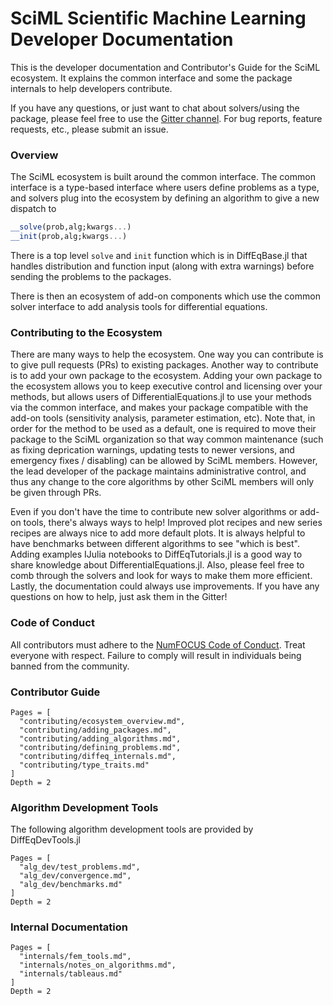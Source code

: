 # SciML Scientific Machine Learning Developer Documentation

This is the developer documentation and Contributor's Guide for the SciML ecosystem. It explains the common
interface and some the package internals to help developers contribute.

If you have any questions, or just want to chat about solvers/using the package, please feel free to use the [Gitter channel](https://gitter.im/JuliaDiffEq/Lobby). For bug reports, feature requests, etc., please submit an issue.

### Overview

The SciML ecosystem is built around the common interface. The common interface
is a type-based interface where users define problems as a type, and solvers
plug into the ecosystem by defining an algorithm to give a new dispatch to

```julia
__solve(prob,alg;kwargs...)
__init(prob,alg;kwargs...)
```

There is a top level `solve` and `init` function which is
in DiffEqBase.jl that handles distribution and function input
(along with extra warnings) before sending the problems
to the packages.

There is then an ecosystem of add-on components which use the
common solver interface to add analysis tools for differential
equations.

### Contributing to the Ecosystem

There are many ways to help the ecosystem. One way you can contribute is to give
pull requests (PRs) to existing packages. Another way to contribute is to add your
own package to the ecosystem. Adding your own package to the ecosystem allows
you to keep executive control and licensing over your methods,
but allows users of DifferentialEquations.jl to use your methods via the common
interface, and makes your package compatible with the add-on tools (sensitivity
analysis, parameter estimation, etc). Note that, in order for the method to be
used as a default, one is required to move their
package to the SciML organization so that way common maintenance (such
as fixing deprication warnings, updating tests to newer versions, and emergency
fixes / disabling) can be allowed by SciML members. However, the lead developer
of the package maintains administrative control, and thus any change to the core
algorithms by other SciML members will only be given through PRs.

Even if you don't have the time to contribute new solver algorithms or add-on tools,
there's always ways to help! Improved plot recipes and new series recipes are
always nice to add more default plots. It is always helpful to have benchmarks
between different algorithms to see "which is best". Adding examples IJulia
notebooks to DiffEqTutorials.jl is a good way to share knowledge about DifferentialEquations.jl.
Also, please feel free to comb through the solvers and look for ways to make them
more efficient. Lastly, the documentation could always use improvements. If you
have any questions on how to help, just ask them in the Gitter!

### Code of Conduct

All contributors must adhere to the [NumFOCUS Code of Conduct](https://numfocus.org/code-of-conduct). 
Treat everyone with respect. Failure to comply will result in individuals being banned from the community. 

### Contributor Guide

```@contents
Pages = [
  "contributing/ecosystem_overview.md",
  "contributing/adding_packages.md",
  "contributing/adding_algorithms.md",
  "contributing/defining_problems.md",
  "contributing/diffeq_internals.md",
  "contributing/type_traits.md"
]
Depth = 2
```

### Algorithm Development Tools

The following algorithm development tools are provided by DiffEqDevTools.jl

```@contents
Pages = [
  "alg_dev/test_problems.md",
  "alg_dev/convergence.md",
  "alg_dev/benchmarks.md"
]
Depth = 2
```

### Internal Documentation

```@contents
Pages = [
  "internals/fem_tools.md",
  "internals/notes_on_algorithms.md",
  "internals/tableaus.md"
]
Depth = 2
```
